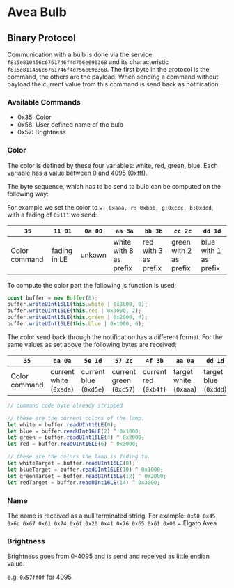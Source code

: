 # Avea Bulb


## Binary Protocol

Communication with a bulb is done via the service `f815e810456c6761746f4d756e696368` and its characteristic `f815e811456c6761746f4d756e696368`.
The first byte in the protocol is the command, the others are the payload. When sending a command without payload the current value from this command is send back as notification.

### Available Commands

* 0x35: Color
* 0x58: User defined name of the bulb
* 0x57: Brightness

### Color

The color is defined by these four variables: white, red, green, blue. Each variable has a value between 0 and 4095 (0xfff).

The byte sequence, which has to be send to bulb can be computed on the following way:

For example we set the color to `w: 0xaaa, r: 0xbbb, g:0xccc, b:0xddd`, with a fading of `0x111` we send:


|   `35`   |    `11 01`|    `0a 00`|    `aa 8a`|    `bb 3b`|    `cc 2c`|    `dd 1d`|
|----------|-----------|-----------|-----------|-----------|-----------|-----------|
|Color command | fading in LE | unkown | white with 8 as prefix | red with 3 as prefix | green with 2 as prefix | blue with 1 as prefix |

To compute the color part the following js function is used:

```javascript
const buffer = new Buffer(8);
buffer.writeUInt16LE(this.white | 0x8000, 0);
buffer.writeUInt16LE(this.red | 0x3000, 2);
buffer.writeUInt16LE(this.green | 0x2000, 4);
buffer.writeUInt16LE(this.blue | 0x1000, 6);
```

The color send back through the notification has a different format. For the same values as set above the following bytes are received:

|  `35` |  `da 0a` | `5e 1d`  | `57 2c` | `4f 3b` | `aa 0a` | `dd 1d` | `cc 2c`| `bb 3b`|
|-------|----------|----------|---------|---------|---------|---------|--------|--------|
| Color command | current white (`0xada`) | current blue (`0xd5e`) | current green (`0xc57`) | current red (`0xb4f`) | target white (`0xaaa`) | target blue (`0xddd`) | target green (`0xccc`) | target red (`0xbbb`) |


```javascript
// command code byte already stripped

// these are the current colors of the lamp.
let white = buffer.readUInt16LE(0);
let blue = buffer.readUInt16LE(2) ^ 0x1000;
let green = buffer.readUInt16LE(4) ^ 0x2000;
let red = buffer.readUInt16LE(6) ^ 0x3000;

// these are the colors the lamp is fading to.
let whiteTarget = buffer.readUInt16LE(8);
let blueTarget = buffer.readUInt16LE(10) ^ 0x1000;
let greenTarget = buffer.readUInt16LE(12) ^ 0x2000;
let redTarget = buffer.readUInt16LE(14) ^ 0x3000;
```


### Name

The name is received as a null terminated string. For example: `0x58 0x45 0x6c 0x67 0x61 0x74 0x6f 0x20 0x41 0x76 0x65 0x61 0x00` = Elgato Avea

### Brightness

Brightness goes from 0-4095 and is send and received as little endian value.

e.g. `0x57ff0f` for 4095.
